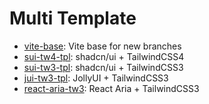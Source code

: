 # Multi Template

- [vite-base](https://github.com/sfmunoz/multi-tpl/tree/vite-base): Vite base for new branches
- [sui-tw4-tpl](https://github.com/sfmunoz/multi-tpl/tree/sui-tw4-tpl): shadcn/ui + TailwindCSS4
- [sui-tw3-tpl](https://github.com/sfmunoz/multi-tpl/tree/sui-tw3-tpl): shadcn/ui + TailwindCSS3
- [jui-tw3-tpl](https://github.com/sfmunoz/multi-tpl/tree/jui-tw3-tpl): JollyUI + TailwindCSS3
- [react-aria-tw3](https://github.com/sfmunoz/multi-tpl/tree/react-aria-tw3): React Aria + TailwindCSS3
